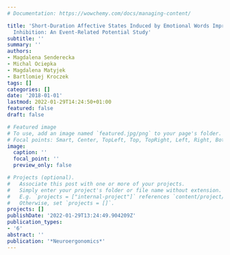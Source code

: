 ```yaml
---
# Documentation: https://wowchemy.com/docs/managing-content/

title: 'Short-Duration Affective States Induced by Emotional Words Improve Response
  Inhibition: An Event-Related Potential Study'
subtitle: ''
summary: ''
authors:
- Magdalena Senderecka
- Michal Ociepka
- Magdalena Matyjek
- Bartlomiej Kroczek
tags: []
categories: []
date: '2018-01-01'
lastmod: 2022-01-29T14:24:50+01:00
featured: false
draft: false

# Featured image
# To use, add an image named `featured.jpg/png` to your page's folder.
# Focal points: Smart, Center, TopLeft, Top, TopRight, Left, Right, BottomLeft, Bottom, BottomRight.
image:
  caption: ''
  focal_point: ''
  preview_only: false

# Projects (optional).
#   Associate this post with one or more of your projects.
#   Simply enter your project's folder or file name without extension.
#   E.g. `projects = ["internal-project"]` references `content/project/deep-learning/index.md`.
#   Otherwise, set `projects = []`.
projects: []
publishDate: '2022-01-29T13:24:49.904209Z'
publication_types:
- '6'
abstract: ''
publication: '*Neuroergonomics*'
---
```

